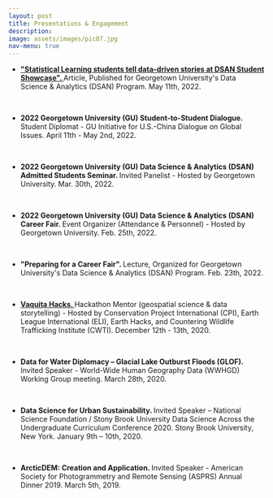 ```yaml
---
layout: post
title: Presentations & Engagement
description: 
image: assets/images/pic07.jpg
nav-menu: true
---
```


<ul>
  

<li><a href="https://analytics.georgetown.edu/news-story/annual-dsan-student-showcase/"><b> "Statistical Learning students tell data-driven stories at DSAN Student Showcase". </b></a> Article, Published for Georgetown University's Data Science & Analytics (DSAN) Program. May 11th, 2022. </li>
  
<br><li><b> 2022 Georgetown University (GU) Student-to-Student Dialogue. </b> Student Diplomat - GU Initiative for U.S.-China Dialogue on Global Issues. April 11th - May 2nd, 2022. </li>
  
<br><li><b> 2022 Georgetown University (GU) Data Science & Analytics (DSAN) Admitted Students Seminar. </b> Invited Panelist - Hosted by Georgetown University. Mar. 30th, 2022. </li>
  
<br><li><b> 2022 Georgetown University (GU) Data Science & Analytics (DSAN) Career Fair. </b> Event Organizer (Attendance & Personnel) - Hosted by Georgetown University. Feb. 25th, 2022. </li>
  
<br><li> <b> "Preparing for a Career Fair". </b> Lecture, Organized for Georgetown University's Data Science & Analytics (DSAN) Program. Feb. 23th, 2022. </li>

<br><li><a href="https://www.tcproject.co.uk/vaquita-hacks-2020"><b> Vaquita Hacks. </b></a> Hackathon Mentor (geospatial science & data storytelling) - Hosted by Conservation Project International (CPI), Earth League International (ELI), Earth Hacks, and Countering Wildlife Trafficking Institute (CWTI). December 12th - 13th, 2020. </li>

<br> <li><b> Data for Water Diplomacy – Glacial Lake Outburst Floods (GLOF). </b> Invited Speaker - World-Wide Human Geography Data (WWHGD) Working Group meeting. March 28th, 2020. </li>

<br> <li> <b> Data Science for Urban Sustainability. </b> Invited Speaker – National Science Foundation / Stony Brook University Data Science Across the Undergraduate Curriculum Conference 2020. Stony Brook University, New York. January 9th – 10th, 2020. </li>

<br> <li> <b> ArcticDEM: Creation and Application. </b> Invited Speaker - American Society for Photogrammetry and Remote Sensing (ASPRS) Annual Dinner 2019. March 5th, 2019. </li>
